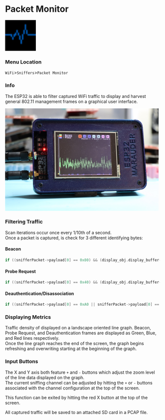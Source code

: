 # Packet Monitor
<p align="left">
  <img alt="ESP32 WROOM-32U" src="https://github.com/justcallmekoko/ESP32Marauder/blob/master/pictures/icons/monitor_22.bmp?raw=true" width="100">
</p>

### Menu Location
`WiFi`>`Sniffers`>`Packet Monitor`  

### Info
The ESP32 is able to filter captured WiFi traffic to display and harvest general 802.11 management frames on a graphical user interface.

<p align="left">
  <img alt="ESP32 WROOM-32U" src="https://github.com/justcallmekoko/ESP32Marauder/blob/master/pictures/IMG_1853.JPG?raw=true" width="500">
</p>

### Filtering Traffic
Scan iterations occur once every 1/10th of a second.  
Once a packet is captured, is check for 3 different identifying bytes:  

#### Beacon
```C++
if ((snifferPacket->payload[0] == 0x80) && (display_obj.display_buffer->size() == 0))
```

#### Probe Request
```C++
if ((snifferPacket->payload[0] == 0x40) && (display_obj.display_buffer->size() == 0))
```

#### Deauthentication/Disassociation
```C++
if ((snifferPacket->payload[0] == 0xA0 || snifferPacket->payload[0] == 0xC0 ) && (display_obj.display_buffer->size() == 0))
```

### Displaying Metrics
Traffic density of displayed on a landscape oriented line graph. Beacon, Probe Request, and Deauthentication frames are displayed as Green, Blue, and Red lines respectively.  
Once the line graph reaches the end of the screen, the graph begins refreshing and overwriting starting at the beginning of the graph.

### Input Buttons
The X and Y axis both feature `+` and `-` buttons which adjust the zoom level of the line data displayed on the graph.  
The current sniffing channel can be adjusted by hitting the `+` or `-` buttons associated with the channel configuration at the top of the screen.  

This function can be exited by hitting the red X button at the top of the screen.

All captured traffic will be saved to an attached SD card in a PCAP file.